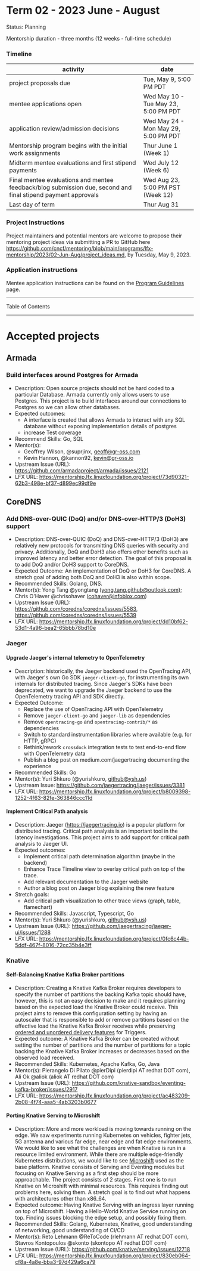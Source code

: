 # Term 02 - 2023 June - August

Status: Planning

Mentorship duration - three months (12 weeks - full-time schedule)

### Timeline

| activity | date |
| --- | --- |   
| project proposals due | Tue, May 9, 5:00 PM PDT |
| mentee applications open | Wed May 10 - Tue May 23, 5:00 PM PDT |
| application review/admission decisions | Wed May 24 - Mon May 29, 5:00 PM PDT |
| Mentorship program begins with the initial work assignments |  Thur June 1 (Week 1) | 
| Midterm mentee evaluations and first stipend payments | Wed July 12 (Week 6) |
| Final mentee evaluations and mentee feedback/blog submission due, second and final stipend payment approvals | Wed Aug 23, 5:00 PM PST (Week 12) |
| Last day of term | Thur Aug 31 |

### Project Instructions

Project maintainers and potential mentors are welcome to propose their mentoring project ideas via submitting a PR to GitHub here https://github.com/cncf/mentoring/blob/main/programs/lfx-mentorship/2023/02-Jun-Aug/project_ideas.md, by Tuesday, May 9, 2023.

### Application instructions

Mentee application instructions can be found on the [Program Guidelines](https://github.com/cncf/mentoring/blob/main/programs/lfx-mentorship/README.md#program-guidelines) page.

---

Table of Contents

---

# Accepted projects

## Armada

### Build interfaces around Postgres for Armada

- Description: Open source projects should not be hard coded to a particular Database. Armada currently only allows users to use Postgres. This project is to build interfaces around our connections to Postgres so we can allow other databases.
- Expected outcomes:
  - A interface is created that allows Armada to interact with any SQL database without exposing implementation details of postgres
  - increase Test coverage
- Recommend Skills: Go, SQL
- Mentor(s):
  - Geoffrey Wilson, @suprjinx, geoff@gr-oss.com
  - Kevin Hannon, @kannon92, kevin@gr-oss.io
- Upstream Issue (URL): https://github.com/armadaproject/armada/issues/2121
- LFX URL: https://mentorship.lfx.linuxfoundation.org/project/73d90321-62b3-498e-bf37-d899ec99df9e

## CoreDNS

### Add DNS-over-QUIC (DoQ) and/or DNS-over-HTTP/3 (DoH3) support

- Description: DNS-over-QUIC (DoQ) and DNS-over-HTTP/3 (DoH3) are relatively new protocols for transmitting DNS queries with security and privacy. Additionally, DoQ and DoH3 also offers other benefits such as improved latency and better error detection. The goal of this proposal is to add DoQ and/or DoH3 support to CoreDNS.
- Expected Outcome: An implementation of DoQ or DoH3 for CoreDNS. A stretch goal of adding both DoQ and DoH3 is also within scope.
- Recommended Skills: Golang, DNS.
- Mentor(s): Yong Tang @yongtang (yong.tang.github@outlook.com); Chris O'Haver @chrisohaver (cohaver@infoblox.com)
- Upstream Issue (URL): https://github.com/coredns/coredns/issues/5583, https://github.com/coredns/coredns/issues/5539
- LFX URL: https://mentorship.lfx.linuxfoundation.org/project/dd10bf62-53d1-4a96-bea2-65bbb78bd10e

### Jaeger

#### Upgrade Jaeger's internal telemetry to OpenTelemetry

- Description: historically, the Jaeger backend used the OpenTracing API, with Jaeger's own Go SDK `jaeger-client-go`, for instrumenting its own internals for distributed tracing. Since Jaeger's SDKs have been deprecated, we want to upgrade the Jaeger backend to use the OpenTelemetry tracing API and SDK directly.
- Expected Outcome:
  - Replace the use of OpenTracing API with OpenTelemetry
  - Remove `jaeger-client-go` and `jaeger-lib` as dependencies
  - Remove `opentracing-go` and `opentracing-contrib/*` as dependencies
  - Switch to standard instrumentation libraries where available (e.g. for HTTP, gRPC)
  - Rethink/rework `crossdock` integration tests to test end-to-end flow with OpenTelemetry data
  - Publish a blog post on medium.com/jaegertracing documenting the experience
- Recommended Skills: Go
- Mentor(s): Yuri Shkuro (@yurishkuro, github@ysh.us)
- Upstream Issue: https://github.com/jaegertracing/jaeger/issues/3381
- LFX URL: https://mentorship.lfx.linuxfoundation.org/project/b8009398-1252-4f63-82fe-363846ccc11d

#### Implement Critical Path analysis

- Description: Jaeger (https://jaegertracing.io) is a popular platform for distributed tracing. Critical path analysis is an important tool in the latency investigations. This project aims to add support for critical path analysis to Jaeger UI.
- Expected outcomes:
  - Implement critical path determination algorithm (maybe in the backend)
  - Enhance Trace Timeline view to overlay critical path on top of the trace.
  - Add relevant documentation to the Jaeger website
  - Author a blog post on Jaeger blog explaining the new feature
- Stretch goals:
  - Add critical path visualization to other trace views (graph, table, flamechart)
- Recommended Skills: Javascript, Typescript, Go
- Mentor(s): Yuri Shkuro (@yurishkuro, github@ysh.us)
- Upstream Issue (URL): https://github.com/jaegertracing/jaeger-ui/issues/1288
- LFX URL: https://mentorship.lfx.linuxfoundation.org/project/0fc6c44b-5ddf-467f-8016-72cc35b4e3ff

### Knative

#### Self-Balancing Knative Kafka Broker partitions

- Description: Creating a Knative Kafka Broker requires developers to specify the number of partitions the backing Kafka topic should have, however, this is not an easy decision to make and it requires planning based on the expected load the Knative Broker could receive. This project aims to remove this configuration setting by having an autoscaler that is responsible to add or remove partitions based on the effective load the Knative Kafka Broker receives while preserving [ordered and unordered delivery features](https://knative.dev/docs/eventing/brokers/broker-types/kafka-broker/#configuring-the-order-of-delivered-events) for Triggers.
- Expected outcome: A Knative Kafka Broker can be created without setting the number of partitions and the number of partitions for a topic backing the Knative Kafka Broker increases or decreases based on the observed load received.
- Recommended Skills: Kubernetes, Apache Kafka, Go, Java
- Mentor(s): Pierangelo Di Pilato @pierDipi (pierdipi AT redhat DOT com), Ali Ok @aliok (aliok AT redhat DOT com)
- Upstream Issue (URL): https://github.com/knative-sandbox/eventing-kafka-broker/issues/2917
- LFX URL: https://mentorship.lfx.linuxfoundation.org/project/ac483209-2b08-4f74-aaa5-4ab3203b0677

#### Porting Knative Serving to Microshift

- Description: More and more workload is moving towards running on the edge. We saw experiments running Kubernetes on vehicles, fighter jets, 5G antenna and various far edge, near edge and fat edge environments. We would like to see what the challenges are when Knative is run in a resource limited environment. While there are multiple edge-friendly Kubernetes distributions, we would like to see [Microshift](https://github.com/openshift/microshift) used as the base platform. Knative consists of Serving and Eventing modules but focusing on Knative Serving as a first step should be more approachable. The project consists of 2 stages. First one is to run Knative on Microshift with minimal resources. This requires finding out problems here, solving them. A stretch goal is to find out what happens with architectures other than x86_64.
- Expected outcome:  Having Knative Serving with an ingress layer running on top of Microshift. Having a Hello-World Knative Service running on top. Finding issues blocking the edge setup, and possibly fixing them.
- Recommended Skills: Golang, Kubernetes, Knative, good understanding of networking, good understanding of CI/CD
- Mentor(s): Reto Lehmann @ReToCode (rlehmann AT redhat DOT com),  Stavros Kontopoulos @skonto (skontopo AT redhat DOT com)
- Upstream Issue (URL): https://github.com/knative/serving/issues/12718
- LFX URL: https://mentorship.lfx.linuxfoundation.org/project/830eb064-cf8a-4a8e-bba3-97d429a6ca79


